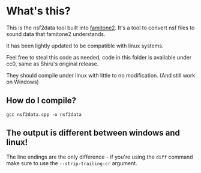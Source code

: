 # What's this? 

This is the nsf2data tool built into [famitone2](https://shiru.untergrund.net). It's a tool to convert nsf files
to sound data that famitone2 understands.

It has been lightly updated to be compatible with linux systems.

Feel free to steal this code as needed, code in this folder is available under cc0, same as 
Shiru's original release.

They should compile under linux with little to no modification. (And still work on Windows)

## How do I compile? 

`gcc nsf2data.cpp -o nsf2data`

## The output is different between windows and linux!

The line endings are the only difference - if you're using the `diff` command make sure to use the
`--strip-trailing-cr` argument.